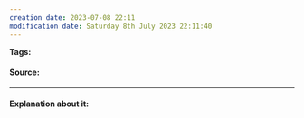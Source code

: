 ```yaml
---
creation date: 2023-07-08 22:11
modification date: Saturday 8th July 2023 22:11:40
---
```


**Tags:** 

#### Source:
[]()

--------------------------------------

#### Explanation about it:

